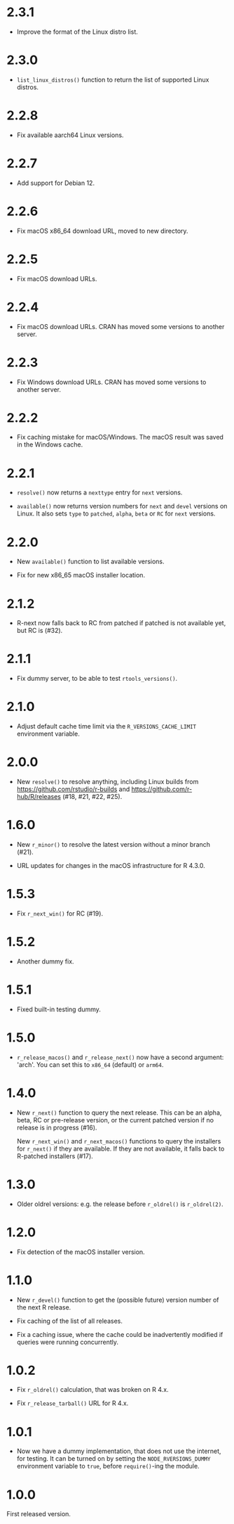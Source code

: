 
# 2.3.1

* Improve the format of the Linux distro list.

# 2.3.0

* `list_linux_distros()` function to return the list of supported Linux
  distros.

# 2.2.8

* Fix available aarch64 Linux versions.

# 2.2.7

* Add support for Debian 12.

# 2.2.6

* Fix macOS x86_64 download URL, moved to new directory.

# 2.2.5

* Fix macOS download URLs.

# 2.2.4

* Fix macOS download URLs. CRAN has moved some versions to another
  server.

# 2.2.3

* Fix Windows download URLs. CRAN has moved some versions to another
  server.

# 2.2.2

* Fix caching mistake for macOS/Windows. The macOS result was saved
  in the Windows cache.

# 2.2.1

* `resolve()` now returns a `nexttype` entry for `next` versions.

* `available()` now returns version numbers for `next` and `devel`
  versions on Linux. It also sets `type` to `patched`, `alpha`, `beta`
  or `RC` for `next` versions.

# 2.2.0

* New `available()` function to list available versions.

* Fix for new x86_65 macOS installer location.

# 2.1.2

* R-next now falls back to RC from patched if patched is not
  available yet, but RC is (#32).

# 2.1.1

* Fix dummy server, to be able to test `rtools_versions()`.

# 2.1.0

* Adjust default cache time limit via the `R_VERSIONS_CACHE_LIMIT`
  environment variable.

# 2.0.0

* New `resolve()` to resolve anything, including Linux builds from
  https://github.com/rstudio/r-builds and
  https://github.com/r-hub/R/releases (#18, #21, #22, #25).

# 1.6.0

* New `r_minor()` to resolve the latest version without a minor branch (#21).

* URL updates for changes in the macOS infrastructure for R 4.3.0.

# 1.5.3

* Fix `r_next_win()` for RC (#19).

# 1.5.2

* Another dummy fix.

# 1.5.1

* Fixed built-in testing dummy.

# 1.5.0

* `r_release_macos()` and `r_release_next()` now have a second argument: 'arch'.
  You can set this to `x86_64` (default) or `arm64`.

# 1.4.0

* New `r_next()` function to query the next release. This can be an
  alpha, beta, RC or pre-release version, or the current patched version
  if no release is in progress (#16).

  New `r_next_win()` and `r_next_macos()` functions to query the installers
  for `r_next()` if they are available. If they are not available, it falls
  back to R-patched installers (#17).

# 1.3.0

* Older oldrel versions: e.g. the release before `r_oldrel()` is
  `r_oldrel(2)`.

# 1.2.0

* Fix detection of the macOS installer version.

# 1.1.0

* New `r_devel()` function to get the (possible future) version number
  of the next R release.

* Fix caching of the list of all releases.

* Fix a caching issue, where the cache could be inadvertently modified
  if queries were running concurrently.

# 1.0.2

* Fix `r_oldrel()` calculation, that was broken on R 4.x.

* Fix `r_release_tarball()` URL for R 4.x.

# 1.0.1

* Now we have a dummy implementation, that does not use the internet,
  for testing. It can be turned on by setting the `NODE_RVERSIONS_DUMMY`
  environment variable to `true`, before `require()`-ing the module.

# 1.0.0

First released version.

